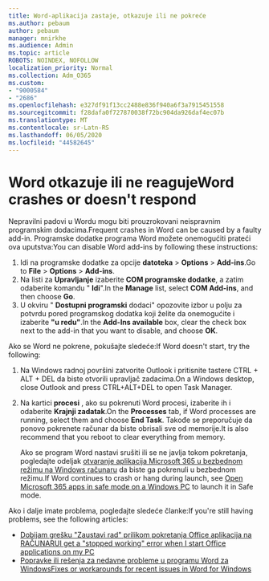 ```yaml
---
title: Word-aplikacija zastaje, otkazuje ili ne pokreće
ms.author: pebaum
author: pebaum
manager: mnirkhe
ms.audience: Admin
ms.topic: article
ROBOTS: NOINDEX, NOFOLLOW
localization_priority: Normal
ms.collection: Adm_O365
ms.custom:
- "9000584"
- "2686"
ms.openlocfilehash: e327df91f13cc2488e836f940a6f3a7915451558
ms.sourcegitcommit: f28dafa0f727870038f72bc904da926daf4ec07b
ms.translationtype: MT
ms.contentlocale: sr-Latn-RS
ms.lasthandoff: 06/05/2020
ms.locfileid: "44582645"
---
```

# <a name="word-crashes-or-doesnt-respond"></a><span data-ttu-id="38f29-102">Word otkazuje ili ne reaguje</span><span class="sxs-lookup"><span data-stu-id="38f29-102">Word crashes or doesn't respond</span></span>

<span data-ttu-id="38f29-103">Nepravilni padovi u Wordu mogu biti prouzrokovani neispravnim programskim dodacima.</span><span class="sxs-lookup"><span data-stu-id="38f29-103">Frequent crashes in Word can be caused by a faulty add-in.</span></span> <span data-ttu-id="38f29-104">Programske dodatke programa Word možete onemogućiti prateći ova uputstva:</span><span class="sxs-lookup"><span data-stu-id="38f29-104">You can disable Word add-ins by following these instructions:</span></span>

1. <span data-ttu-id="38f29-105">Idi na programske dodatke za opcije **datoteka**  >  **Options**  >  **Add-ins**.</span><span class="sxs-lookup"><span data-stu-id="38f29-105">Go to **File** > **Options** > **Add-ins**.</span></span>
2. <span data-ttu-id="38f29-106">Na listi za **Upravljanje** izaberite **COM programske dodatke**, a zatim odaberite komandu " **Idi**".</span><span class="sxs-lookup"><span data-stu-id="38f29-106">In the **Manage** list, select **COM Add-ins**, and then choose **Go**.</span></span>
3. <span data-ttu-id="38f29-107">U okviru " **Dostupni programski** dodaci" opozovite izbor u polju za potvrdu pored programskog dodatka koji želite da onemogućite i izaberite **"u redu"**.</span><span class="sxs-lookup"><span data-stu-id="38f29-107">In the **Add-Ins available** box, clear the check box next to the add-in that you want to disable, and choose **OK**.</span></span>

<span data-ttu-id="38f29-108">Ako se Word ne pokrene, pokušajte sledeće:</span><span class="sxs-lookup"><span data-stu-id="38f29-108">If Word doesn't start, try the following:</span></span>

1.   <span data-ttu-id="38f29-109">Na Windows radnoj površini zatvorite Outlook i pritisnite tastere CTRL + ALT + DEL da biste otvorili upravljač zadacima.</span><span class="sxs-lookup"><span data-stu-id="38f29-109">On a Windows desktop, close Outlook and press CTRL+ALT+DEL to open Task Manager.</span></span> 
2. <span data-ttu-id="38f29-110">Na kartici **procesi** , ako su pokrenuti Word procesi, izaberite ih i odaberite **Krajnji zadatak**.</span><span class="sxs-lookup"><span data-stu-id="38f29-110">On the **Processes** tab, if Word processes are running, select them and choose **End Task**.</span></span> <span data-ttu-id="38f29-111">Takođe se preporučuje da ponovo pokrenete računar da biste obrisali sve od memorije.</span><span class="sxs-lookup"><span data-stu-id="38f29-111">It is also recommend that you reboot to clear everything from memory.</span></span>

    <span data-ttu-id="38f29-112">Ako se program Word nastavi srušiti ili se ne javlja tokom pokretanja, pogledajte odeljak [otvaranje aplikacija Microsoft 365 u bezbednom režimu na Windows računaru](https://support.office.com/article/Open-Office-apps-in-safe-mode-on-a-Windows-PC-dedf944a-5f4b-4afb-a453-528af4f7ac72) da biste ga pokrenuli u bezbednom režimu.</span><span class="sxs-lookup"><span data-stu-id="38f29-112">If Word continues to crash or hang during launch, see [Open Microsoft 365 apps in safe mode on a Windows PC](https://support.office.com/article/Open-Office-apps-in-safe-mode-on-a-Windows-PC-dedf944a-5f4b-4afb-a453-528af4f7ac72) to launch it in Safe mode.</span></span>

<span data-ttu-id="38f29-113">Ako i dalje imate problema, pogledajte sledeće članke:</span><span class="sxs-lookup"><span data-stu-id="38f29-113">If you're still having problems, see the following articles:</span></span> 
- [<span data-ttu-id="38f29-114">Dobijam grešku "Zaustavi rad" prilikom pokretanja Office aplikacija na RAČUNARU</span><span class="sxs-lookup"><span data-stu-id="38f29-114">I get a "stopped working" error when I start Office applications on my PC</span></span>](https://support.office.com/article/52bd7985-4e99-4a35-84c8-2d9b8301a2fa)
- [<span data-ttu-id="38f29-115">Popravke ili rešenja za nedavne probleme u programu Word za Windows</span><span class="sxs-lookup"><span data-stu-id="38f29-115">Fixes or workarounds for recent issues in Word for Windows</span></span>](https://support.office.com/article/bf6bf17c-2807-4871-83ce-e337ae8f0b86)